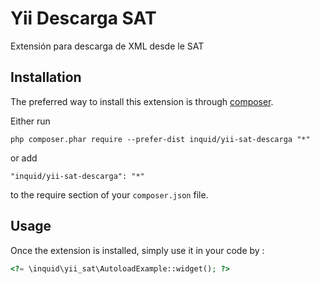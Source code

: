 Yii Descarga SAT
================
Extensión para descarga de XML desde le SAT

Installation
------------

The preferred way to install this extension is through [composer](http://getcomposer.org/download/).

Either run

```
php composer.phar require --prefer-dist inquid/yii-sat-descarga "*"
```

or add

```
"inquid/yii-sat-descarga": "*"
```

to the require section of your `composer.json` file.


Usage
-----

Once the extension is installed, simply use it in your code by  :

```php
<?= \inquid\yii_sat\AutoloadExample::widget(); ?>
```
